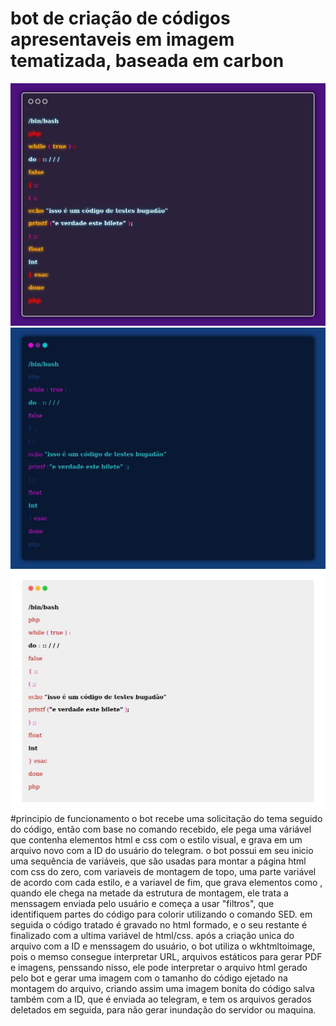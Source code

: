 # bot de criação de códigos apresentaveis em imagem tematizada, baseada em carbon
![alt text](https://raw.githubusercontent.com/fabriciocaetano/bots-para-telegram-em-ShellScript/master/c%C3%B3digo%20de%20programa%C3%A7%C3%A3o%20para%20imagem%20baseadas%20em%20carbon/code1.png)![alt text](https://raw.githubusercontent.com/fabriciocaetano/bots-para-telegram-em-ShellScript/master/c%C3%B3digo%20de%20programa%C3%A7%C3%A3o%20para%20imagem%20baseadas%20em%20carbon/code2.png)![alt text](https://raw.githubusercontent.com/fabriciocaetano/bots-para-telegram-em-ShellScript/master/c%C3%B3digo%20de%20programa%C3%A7%C3%A3o%20para%20imagem%20baseadas%20em%20carbon/code3.png)
#principio de funcionamento
o bot recebe uma solicitação do tema seguido do código, então com base no comando recebido, ele pega uma váriável que contenha elementos html e css com o estilo visual, e grava em um arquivo novo com a ID do usuário do telegram.
o bot possui em seu inicio uma sequência de variáveis, que são usadas para montar a página html com css do zero, com variaveis de montagem de topo, uma parte variável de acordo com cada estilo, e a variavel de fim, que grava elementos como </h3></div></html>,
quando ele chega na metade da estrutura de montagem, ele trata a menssagem enviada pelo usuário e começa a usar "filtros", que identifiquem partes do código para colorir utilizando o comando SED.
em seguida o código tratado é gravado no html formado, e o seu restante é finalizado com a ultima variável de html/css.
após a criação unica do arquivo com a ID e menssagem do usuário, o bot utiliza o wkhtmltoimage, pois o memso consegue interpretar URL, arquivos estáticos para gerar PDF e imagens, penssando nisso, ele pode interpretar o arquivo html gerado pelo bot e gerar uma imagem com o tamanho do código ejetado na montagem do arquivo, criando assim uma imagem bonita do código salva também com a 
ID, que é enviada ao telegram, e tem os arquivos gerados deletados em seguida, para não gerar inundação do servidor ou maquina.
